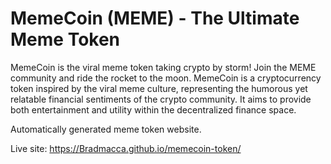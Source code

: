 # MemeCoin (MEME) - The Ultimate Meme Token

MemeCoin is the viral meme token taking crypto by storm! Join the MEME community and ride the rocket to the moon. MemeCoin is a cryptocurrency token inspired by the viral meme culture, representing the humorous yet relatable financial sentiments of the crypto community. It aims to provide both entertainment and utility within the decentralized finance space.

Automatically generated meme token website.

Live site: https://Bradmacca.github.io/memecoin-token/